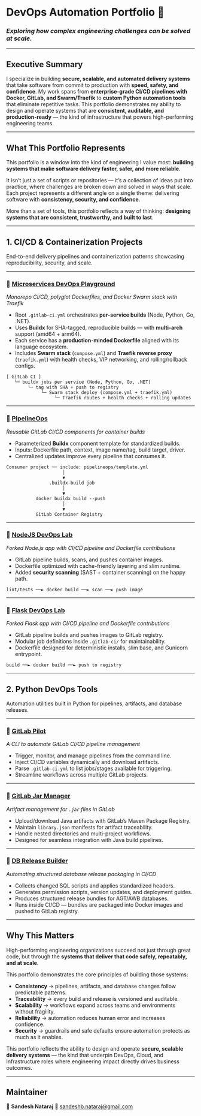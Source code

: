 # **DevOps Automation Portfolio 🚀**

### *Exploring how complex engineering challenges can be solved at scale.*

---

## **Executive Summary**

I specialize in building **secure, scalable, and automated delivery systems** that take software from commit to production with **speed, safety, and confidence**. My work spans from **enterprise-grade CI/CD pipelines with Docker, GitLab, and Swarm/Traefik** to **custom Python automation tools** that eliminate repetitive tasks. This portfolio demonstrates my ability to design and operate systems that are **consistent, auditable, and production-ready** — the kind of infrastructure that powers high-performing engineering teams.

---

## **What This Portfolio Represents**

This portfolio is a window into the kind of engineering I value most: **building systems that make software delivery faster, safer, and more reliable**.

It isn’t just a set of scripts or repositories — it’s a collection of ideas put into practice, where challenges are broken down and solved in ways that scale. Each project represents a different angle on a single theme: delivering software with **consistency, security, and confidence**.

More than a set of tools, this portfolio reflects a way of thinking: **designing systems that are consistent, trustworthy, and built to last**.

---

## **1. CI/CD & Containerization Projects**

End-to-end delivery pipelines and containerization patterns showcasing reproducibility, security, and scale.

---

### 🔹 [Microservices DevOps Playground](https://github.com/sandeshbnataraj/microservices-devops-playground)

*Monorepo CI/CD, polyglot Dockerfiles, and Docker Swarm stack with Traefik*

* Root `.gitlab-ci.yml` orchestrates **per-service builds** (Node, Python, Go, .NET).
* Uses **Buildx** for SHA-tagged, reproducible builds — with **multi-arch** support (amd64 + arm64).
* Each service has a **production-minded Dockerfile** aligned with its language ecosystem.
* Includes **Swarm stack** (`compose.yml`) and **Traefik reverse proxy** (`traefik.yml`) with health checks, VIP networking, and rolling/rollback configs.

```text
[ GitLab CI ]
   └─ buildx jobs per service (Node, Python, Go, .NET)
        └─ tag with SHA + push to registry
             └─ Swarm stack deploy (compose.yml + traefik.yml)
                  └─ Traefik routes + health checks + rolling updates
```

---

### 🔹 [PipelineOps](https://github.com/sandeshbnataraj/pipelineops)

*Reusable GitLab CI/CD components for container builds*

* Parameterized **Buildx** component template for standardized builds.
* Inputs: Dockerfile path, context, image name/tag, build target, driver.
* Centralized updates improve every pipeline that consumes it.

```text
Consumer project ── include: pipelineops/template.yml
                     │
                     ▼
                .buildx-build job
                     │
                     ▼
           docker buildx build --push
                     │
                     ▼
           GitLab Container Registry
```

---

### 🔹 [NodeJS DevOps Lab](https://github.com/sandeshbnataraj/nodejs-devops-lab)

*Forked Node.js app with CI/CD pipeline and Dockerfile contributions*

* GitLab pipeline builds, scans, and pushes container images.
* Dockerfile optimized with cache-friendly layering and slim runtime.
* Added **security scanning** (SAST + container scanning) on the happy path.

```text
lint/tests ──► docker build ──► scan ──► push image
```

---

### 🔹 [Flask DevOps Lab](https://github.com/sandeshbnataraj/flask-devops-lab)

*Forked Flask app with CI/CD pipeline and Dockerfile contributions*

* GitLab pipeline builds and pushes images to GitLab registry.
* Modular job definitions inside `.gitlab-ci/` for maintainability.
* Dockerfile designed for deterministic installs, slim base, and Gunicorn entrypoint.

```text
build ──► docker build ──► push to registry
```

---

## **2. Python DevOps Tools**

Automation utilities built in Python for pipelines, artifacts, and database releases.

---

### 🔹 [GitLab Pilot](https://github.com/sandeshbnataraj/gitlab_pilot)

*A CLI to automate GitLab CI/CD pipeline management*

* Trigger, monitor, and manage pipelines from the command line.
* Inject CI/CD variables dynamically and download artifacts.
* Parse `.gitlab-ci.yml` to list jobs/stages available for triggering.
* Streamline workflows across multiple GitLab projects.

---

### 🔹 [GitLab Jar Manager](https://github.com/sandeshbnataraj/gitlab_jar_manager)

*Artifact management for `.jar` files in GitLab*

* Upload/download Java artifacts with GitLab’s Maven Package Registry.
* Maintain `library.json` manifests for artifact traceability.
* Handle nested directories and multi-project workflows.
* Designed for seamless integration with Java build pipelines.

---

### 🔹 [DB Release Builder](https://github.com/sandeshbnataraj/db_release_builder)

*Automating structured database release packaging in CI/CD*

* Collects changed SQL scripts and applies standardized headers.
* Generates permission scripts, version updates, and deployment guides.
* Produces structured release bundles for AGT/AWB databases.
* Runs inside CI/CD — bundles are packaged into Docker images and pushed to GitLab registry.

---

## **Why This Matters**

High-performing engineering organizations succeed not just through great code, but through the **systems that deliver that code safely, repeatably, and at scale**.

This portfolio demonstrates the core principles of building those systems:

* **Consistency** → pipelines, artifacts, and database changes follow predictable patterns.
* **Traceability** → every build and release is versioned and auditable.
* **Scalability** → workflows expand across teams and environments without fragility.
* **Reliability** → automation reduces human error and increases confidence.
* **Security** → guardrails and safe defaults ensure automation protects as much as it enables.

This portfolio reflects the ability to design and operate **secure, scalable delivery systems** — the kind that underpin DevOps, Cloud, and Infrastructure roles where engineering impact directly drives business outcomes.

---

## **Maintainer**

👤 **Sandesh Nataraj**
📧 [sandeshb.nataraj@gmail.com](mailto:sandeshb.nataraj@gmail.com)